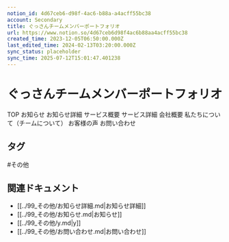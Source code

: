 ```yaml
---
notion_id: 4d67ceb6-d98f-4ac6-b88a-a4acff55bc38
account: Secondary
title: ぐっさんチームメンバーポートフォリオ
url: https://www.notion.so/4d67ceb6d98f4ac6b88aa4acff55bc38
created_time: 2023-12-05T06:50:00.000Z
last_edited_time: 2024-02-13T03:20:00.000Z
sync_status: placeholder
sync_time: 2025-07-12T15:01:47.401238
---
```

# ぐっさんチームメンバーポートフォリオ

TOP
お知らせ
  お知らせ詳細
サービス概要
サービス詳細
会社概要
私たちについて（チームについて）
お客様の声
お問い合わせ

## タグ

#その他 

## 関連ドキュメント

- [[../99_その他/お知らせ詳細.md|お知らせ詳細]]
- [[../99_その他/お知らせ.md|お知らせ]]
- [[../99_その他/y.md|y]]
- [[../99_その他/お問い合わせ.md|お問い合わせ]]
